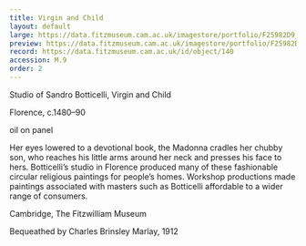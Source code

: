 ```yaml
---
title: Virgin and Child
layout: default
large: https://data.fitzmuseum.cam.ac.uk/imagestore/portfolio/F25982D9_7CB9_CFFF_028E_8BBFC531887C/587/510/large_M_9_201503_adn21_mas_pre_conservation.jpg
preview: https://data.fitzmuseum.cam.ac.uk/imagestore/portfolio/F25982D9_7CB9_CFFF_028E_8BBFC531887C/587/510/preview_M_9_201503_adn21_mas_pre_conservation.jpg
record: https://data.fitzmuseum.cam.ac.uk/id/object/140
accession: M.9
order: 2
---
```


Studio of Sandro Botticelli, Virgin and Child

Florence, c.1480–90

oil on panel

Her eyes lowered to a devotional book, the Madonna cradles her chubby son, who reaches his little arms around her neck and presses his face to hers. Botticelli’s studio in Florence produced many of these fashionable circular religious paintings for people’s homes. Workshop productions made paintings associated with masters such as Botticelli affordable to a wider range of consumers.

Cambridge, The Fitzwilliam Museum

Bequeathed by Charles Brinsley Marlay, 1912
